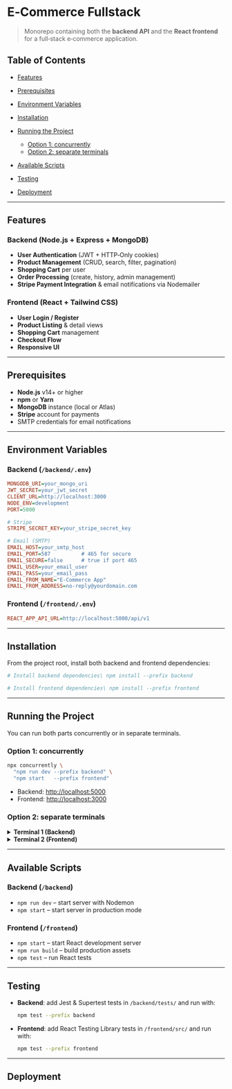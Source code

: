 # E‑Commerce Fullstack

> Monorepo containing both the **backend API** and the **React frontend** for a full‑stack e‑commerce application.

## Table of Contents

* [Features](#features)
* [Prerequisites](#prerequisites)
* [Environment Variables](#environment-variables)
* [Installation](#installation)
* [Running the Project](#running-the-project)

  * [Option 1: concurrently](#option-1-concurrently)
  * [Option 2: separate terminals](#option-2-separate-terminals)
* [Available Scripts](#available-scripts)
* [Testing](#testing)
* [Deployment](#deployment)

---

## Features

### Backend (Node.js + Express + MongoDB)

* **User Authentication** (JWT + HTTP‑Only cookies)
* **Product Management** (CRUD, search, filter, pagination)
* **Shopping Cart** per user
* **Order Processing** (create, history, admin management)
* **Stripe Payment Integration** & email notifications via Nodemailer

### Frontend (React + Tailwind CSS)

* **User Login / Register**
* **Product Listing** & detail views
* **Shopping Cart** management
* **Checkout Flow**
* **Responsive UI**

---

## Prerequisites

* **Node.js** v14+ or higher
* **npm** or **Yarn**
* **MongoDB** instance (local or Atlas)
* **Stripe** account for payments
* SMTP credentials for email notifications

---

## Environment Variables

### Backend (`/backend/.env`)

```ini
MONGODB_URI=your_mongo_uri
JWT_SECRET=your_jwt_secret
CLIENT_URL=http://localhost:3000
NODE_ENV=development
PORT=5000

# Stripe
STRIPE_SECRET_KEY=your_stripe_secret_key

# Email (SMTP)
EMAIL_HOST=your_smtp_host
EMAIL_PORT=587          # 465 for secure
EMAIL_SECURE=false      # true if port 465
EMAIL_USER=your_email_user
EMAIL_PASS=your_email_pass
EMAIL_FROM_NAME="E‑Commerce App"
EMAIL_FROM_ADDRESS=no-reply@yourdomain.com
```

### Frontend (`/frontend/.env`)

```ini
REACT_APP_API_URL=http://localhost:5000/api/v1
```

---

## Installation

From the project root, install both backend and frontend dependencies:

```bash
# Install backend dependencies\ npm install --prefix backend

# Install frontend dependencies\ npm install --prefix frontend
```

---

## Running the Project

You can run both parts concurrently or in separate terminals.

### Option 1: concurrently

```bash
npx concurrently \
  "npm run dev --prefix backend" \
  "npm start   --prefix frontend"
```

* Backend: [http://localhost:5000](http://localhost:5000)
* Frontend: [http://localhost:3000](http://localhost:3000)

### Option 2: separate terminals

<details>
<summary><strong>Terminal 1 (Backend)</strong></summary>

```bash
cd backend
npm run dev
```

</details>

<details>
<summary><strong>Terminal 2 (Frontend)</strong></summary>

```bash
cd frontend
npm start
```

</details>

---

## Available Scripts

### Backend (`/backend`)

* `npm run dev` – start server with Nodemon
* `npm start` – start server in production mode

### Frontend (`/frontend`)

* `npm start` – start React development server
* `npm run build` – build production assets
* `npm test` – run React tests

---

## Testing

* **Backend**: add Jest & Supertest tests in `/backend/tests/` and run with:

  ```bash
  npm test --prefix backend
  ```
* **Frontend**: add React Testing Library tests in `/frontend/src/` and run with:

  ```bash
  npm test --prefix frontend
  ```

---

## Deployment






